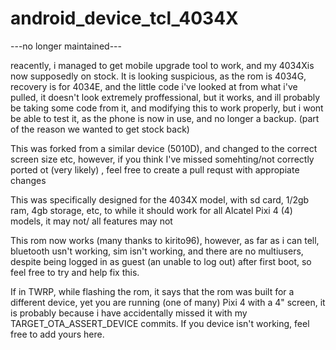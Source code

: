 # android_device_tcl_4034X

---no longer maintained---

reacently, i managed to get mobile upgrade tool to work, and my 4034Xis now supposedly on stock. It is looking suspicious, as the rom is 4034G, recovery is for 4034E, and the little code i've looked at from what i've pulled, it doesn't look extremely proffessional, but it works, and ill probably be taking some code from it, and modifying this to work properly, but i wont be able to test it, as the phone is now in use, and no longer a backup. (part of the reason we wanted to get stock back)

This was forked from a similar device (5010D), and changed to the correct screen size etc, however, if you think I've missed somehting/not correctly ported ot (very likely) , feel free to create a pull requst with appropiate changes

This was specifically designed for the 4034X model, with sd card, 1/2gb ram, 4gb storage, etc, to while it should work for all Alcatel Pixi 4 (4) models, it may not/ all features may not

This rom now works (many thanks to kirito96), however, as far as i can tell, bluetooth usn't working, sim isn't working, and there are no multiusers, despite being logged in as guest (an unable to log out) after first boot, so feel free to try and help fix this.

If in TWRP, while flashing the rom, it says that the rom was built for a different device, yet you are running (one of many) Pixi 4 with a 4" screen, it is probably because i have accidentally missed it with my TARGET_OTA_ASSERT_DEVICE commits. If you device isn't working, feel free to add yours here.
